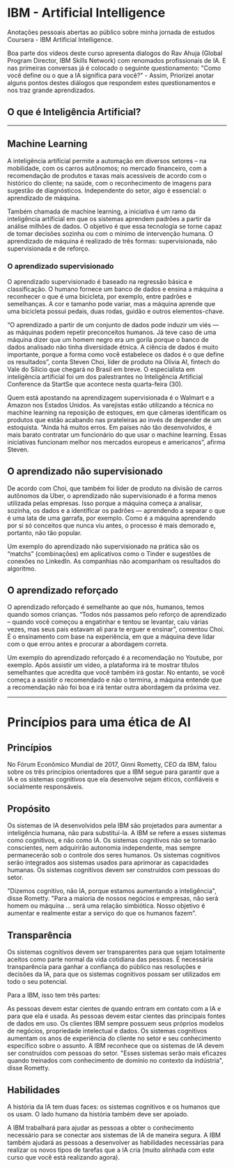 # IBM - Artificial Intelligence

Anotações pessoais abertas ao público sobre minha jornada de estudos Coursera - IBM Artificial Intelligence.

Boa parte dos vídeos deste curso apresenta dialogos do Rav Ahuja (Global Program Director, IBM Skills Network) com renomados profissionais de IA. E nas primeiras conversas já é colocado o seguinte questionamento: "Como você define ou o que a IA significa para você?" - Assim, Priorizei anotar alguns pontos destes diálogos que respondem estes questionamentos e nos traz grande aprendizados.


## O que é Inteligência Artificial?


---

## Machine Learning

A inteligência artificial permite a automação em diversos setores – na mobilidade, com os carros autônomos; no mercado financeiro, com a recomendação de produtos e taxas mais acessíveis de acordo com o histórico do cliente; na saúde, com o reconhecimento de imagens para sugestão de diagnósticos. Independente do setor, algo é essencial: o aprendizado de máquina.

Também chamada de machine learning, a iniciativa é um ramo da inteligência artificial em que os sistemas aprendem padrões a partir da análise milhões de dados. O objetivo é que essa tecnologia se torne capaz de tomar decisões sozinha ou com o mínimo de intervenção humana. O aprendizado de máquina é realizado de três formas: supervisionada, não supervisionada e de reforço.

### O aprendizado supervisionado

O aprendizado supervisionado é baseado na regressão básica e classificação. O humano fornece um banco de dados e ensina a máquina a reconhecer o que é uma bicicleta, por exemplo, entre padrões e semelhanças. A cor e tamanho pode variar, mas a máquina aprende que uma bicicleta possui pedais, duas rodas, guidão e outros elementos-chave.

“O aprendizado a partir de um conjunto de dados pode induzir um viés — as máquinas podem repetir preconceitos humanos. Já teve caso de uma máquina dizer que um homem negro era um gorila porque o banco de dados analisado não tinha diversidade étnica. A ciência de dados é muito importante, porque a forma como você estabelece os dados é o que define os resultados”, conta Steven Choi, líder de produto na Olivia AI, fintech do Vale do Silício que chegará no Brasil em breve. O especialista em inteligência artificial foi um dos palestrantes no Inteligência Artificial Conference da StartSe que acontece nesta quarta-feira (30).

Quem está apostando na aprendizagem supervisionada é o Walmart e a Amazon nos Estados Unidos. As varejistas estão utilizando a técnica no machine learning na reposição de estoques, em que câmeras identificam os produtos que estão acabando nas prateleiras ao invés de depender de um estoquista. “Ainda há muitos erros. Em países não tão desenvolvidos, é mais barato contratar um funcionário do que usar o machine learning. Essas iniciativas funcionam melhor nos mercados europeus e americanos”, afirma Steven.

## O aprendizado não supervisionado

De acordo com Choi, que também foi líder de produto na divisão de carros autônomos da Uber, o aprendizado não supervisionado é a forma menos utilizada pelas empresas. Isso porque a máquina começa a analisar, sozinha, os dados e a identificar os padrões — aprendendo a separar o que é uma lata de uma garrafa, por exemplo. Como é a máquina aprendendo por si só conceitos que nunca viu antes, o processo é mais demorado e, portanto, não tão popular.

Um exemplo do aprendizado não supervisionado na prática são os “matchs” (combinações) em aplicativos como o Tinder e sugestões de conexões no LinkedIn. As companhias não acompanham os resultados do algoritmo.

## O aprendizado reforçado

O aprendizado reforçado é semelhante ao que nós, humanos, temos quando somos crianças. “Todos nós passamos pelo reforço de aprendizado – quando você começou a engatinhar e tentou se levantar, caiu várias vezes, mas seus pais estavam ali para te erguer e ensinar”, comentou Choi. É o ensinamento com base na experiência, em que a máquina deve lidar com o que errou antes e procurar a abordagem correta.

Um exemplo do aprendizado reforçado é a recomendação no Youtube, por exemplo. Após assistir um vídeo, a plataforma irá te mostrar títulos semelhantes que acredita que você também irá gostar. No entanto, se você começa a assistir o recomendado e não o termina, a máquina entende que a recomendação não foi boa e irá tentar outra abordagem da próxima vez.

---

# Princípios para uma ética de AI

## Princípios 

No Fórum Econômico Mundial de 2017, Ginni Rometty, CEO da IBM, falou sobre os três princípios orientadores que a IBM segue para garantir que a IA e os sistemas cognitivos que ela desenvolve sejam éticos, confiáveis ​​e socialmente responsáveis.

## Propósito

Os sistemas de IA desenvolvidos pela IBM são projetados para aumentar a inteligência humana, não para substituí-la. A IBM se refere a esses sistemas como cognitivos, e não como IA. Os sistemas cognitivos não se tornarão conscientes, nem adquirirão autonomia independente, mas sempre permanecerão sob o controle dos seres humanos. Os sistemas cognitivos serão integrados aos sistemas usados ​​para aprimorar as capacidades humanas. Os sistemas cognitivos devem ser construídos com pessoas do setor.

"Dizemos cognitivo, não IA, porque estamos aumentando a inteligência", disse Rometty. "Para a maioria de nossos negócios e empresas, não será homem ou máquina ... será uma relação simbiótica. Nosso objetivo é aumentar e realmente estar a serviço do que os humanos fazem".

## Transparência

Os sistemas cognitivos devem ser transparentes para que sejam totalmente aceitos como parte normal da vida cotidiana das pessoas. É necessária transparência para ganhar a confiança do público nas resoluções e decisões da IA, para que os sistemas cognitivos possam ser utilizados em todo o seu potencial.

Para a IBM, isso tem três partes:

As pessoas devem estar cientes de quando entram em contato com a IA e para que ela é usada.
As pessoas devem estar cientes das principais fontes de dados em uso.
 Os clientes IBM sempre possuem seus próprios modelos de negócios, propriedade intelectual e dados. Os sistemas cognitivos aumentam os anos de experiência do cliente no setor e seu conhecimento específico sobre o assunto.
A IBM reconhece que os sistemas de IA devem ser construídos com pessoas do setor. "Esses sistemas serão mais eficazes quando treinados com conhecimento de domínio no contexto da indústria", disse Rometty.

## Habilidades

A história da IA ​​tem duas faces: os sistemas cognitivos e os humanos que os usam. O lado humano da história também deve ser apoiado.

A IBM trabalhará para ajudar as pessoas a obter o conhecimento necessário para se conectar aos sistemas de IA de maneira segura. A IBM também ajudará as pessoas a desenvolver as habilidades necessárias para realizar os novos tipos de tarefas que a IA cria (muito alinhada com este curso que você está realizando agora).